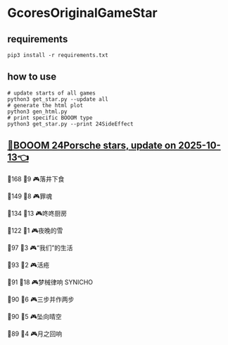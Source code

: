# GcoresOriginalGameStar

## requirements
```
pip3 install -r requirements.txt
```

## how to use
```
# update starts of all games
python3 get_star.py --update all
# generate the html plot
python3 gen_html.py
# print specific BOOOM type
python3 get_star.py --print 24SideEffect
```

## [🔗BOOOM 24Porsche stars, update on 2025-10-13👈](https://raw.githack.com/sichaozhang1112/GcoresOriginalGameStar/main/html/24Porsche.html) 
🌟168 👥9   🎮落井下食               

🌟149 👥8   🎮罪魂                 

🌟134 👥13  🎮咚咚厨房               

🌟122 👥1   🎮夜晚的雪               

🌟97  👥3   🎮“我们”的生活            

🌟93  👥2   🎮活疮                 

🌟91  👥18  🎮梦械律响 SYNICHO       

🌟90  👥6   🎮三步并作两步             

🌟90  👥5   🎮坠向晴空               

🌟89  👥4   🎮月之回响               

